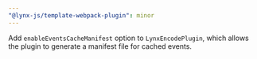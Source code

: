```yaml
---
"@lynx-js/template-webpack-plugin": minor
---
```


Add `enableEventsCacheManifest` option to `LynxEncodePlugin`, which allows the plugin to generate a manifest file for cached events.

